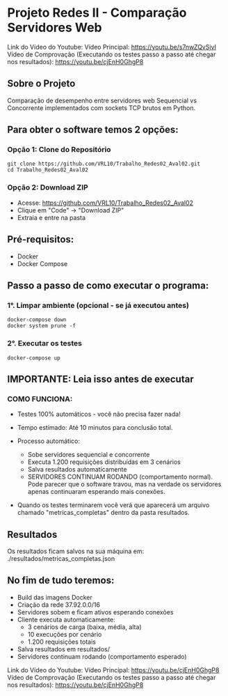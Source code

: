 # Projeto Redes II - Comparação Servidores Web


Link do Vídeo do Youtube:
Vídeo Principal: https://youtu.be/s7nwZQvSjvI
Vídeo de Comprovação (Executando os testes passo a passo até chegar nos resultados): https://youtu.be/cjEnH0GhgP8

## Sobre o Projeto
Comparação de desempenho entre servidores web Sequencial vs Concorrente implementados com sockets TCP brutos em Python.

## Para obter o software temos 2 opções:

### Opção 1: Clone do Repositório
```
git clone https://github.com/VRL10/Trabalho_Redes02_Aval02.git
cd Trabalho_Redes02_Aval02
```

### Opção 2: Download ZIP
- Acesse: https://github.com/VRL10/Trabalho_Redes02_Aval02
- Clique em "Code" → "Download ZIP"
- Extraia e entre na pasta

## Pré-requisitos:
- Docker
- Docker Compose

## Passo a passo de como executar o programa:

### 1°. Limpar ambiente (opcional - se já executou antes)
```
docker-compose down
docker system prune -f
```

### 2°. Executar os testes
```
docker-compose up
```

## IMPORTANTE: Leia isso antes de executar

### COMO FUNCIONA:
- Testes 100% automáticos - você não precisa fazer nada!
- Tempo estimado: Até 10 minutos para conclusão total.
- Processo automático:
  - Sobe servidores sequencial e concorrente
  - Executa 1.200 requisições distribuídas em 3 cenários
  - Salva resultados automaticamente
  - SERVIDORES CONTINUAM RODANDO (comportamento normal). Pode parecer que o software travou, mas na verdade os servidores apenas continuaram esperando mais conexões.

- Quando os testes terminarem você verá que aparecerá um arquivo chamado "metricas_completas" dentro da pasta resultados.

## Resultados
Os resultados ficam salvos na sua máquina em: ./resultados/metricas_completas.json

## No fim de tudo teremos:
- Build das imagens Docker
- Criação da rede 37.92.0.0/16
- Servidores sobem e ficam ativos esperando conexões
- Cliente executa automaticamente:
  - 3 cenários de carga (baixa, média, alta)
  - 10 execuções por cenário
  - 1.200 requisições totais
- Salva resultados em resultados/
- Servidores continuam rodando (comportamento esperado)

Link do Vídeo do Youtube:
Vídeo Principal: https://youtu.be/cjEnH0GhgP8
Vídeo de Comprovação (Executando os testes passo a passo até chegar nos resultados): https://youtu.be/cjEnH0GhgP8
